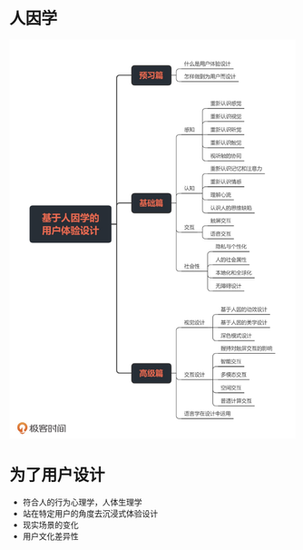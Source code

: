 # 人因学
![](/image/241656399833_.pic.jpg)

# 为了用户设计
- 符合人的行为心理学，人体生理学
- 站在特定用户的角度去沉浸式体验设计
- 现实场景的变化
- 用户文化差异性